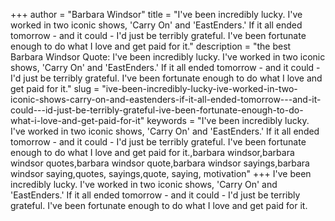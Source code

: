 +++
author = "Barbara Windsor"
title = "I've been incredibly lucky. I've worked in two iconic shows, 'Carry On' and 'EastEnders.' If it all ended tomorrow - and it could - I'd just be terribly grateful. I've been fortunate enough to do what I love and get paid for it."
description = "the best Barbara Windsor Quote: I've been incredibly lucky. I've worked in two iconic shows, 'Carry On' and 'EastEnders.' If it all ended tomorrow - and it could - I'd just be terribly grateful. I've been fortunate enough to do what I love and get paid for it."
slug = "ive-been-incredibly-lucky-ive-worked-in-two-iconic-shows-carry-on-and-eastenders-if-it-all-ended-tomorrow---and-it-could---id-just-be-terribly-grateful-ive-been-fortunate-enough-to-do-what-i-love-and-get-paid-for-it"
keywords = "I've been incredibly lucky. I've worked in two iconic shows, 'Carry On' and 'EastEnders.' If it all ended tomorrow - and it could - I'd just be terribly grateful. I've been fortunate enough to do what I love and get paid for it.,barbara windsor,barbara windsor quotes,barbara windsor quote,barbara windsor sayings,barbara windsor saying,quotes, sayings,quote, saying, motivation"
+++
I've been incredibly lucky. I've worked in two iconic shows, 'Carry On' and 'EastEnders.' If it all ended tomorrow - and it could - I'd just be terribly grateful. I've been fortunate enough to do what I love and get paid for it.
